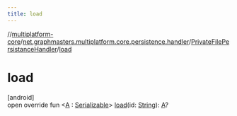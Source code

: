 ```yaml
---
title: load
---
```

//[multiplatform-core](../../../index.html)/[net.graphmasters.multiplatform.core.persistence.handler](../index.html)/[PrivateFilePersistanceHandler](index.html)/[load](load.html)



# load



[android]\
open override fun &lt;[A](load.html) : [Serializable](https://developer.android.com/reference/kotlin/java/io/Serializable.html)&gt; [load](load.html)(id: [String](https://kotlinlang.org/api/latest/jvm/stdlib/kotlin/-string/index.html)): [A](load.html)?





